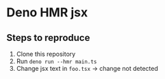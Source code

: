 # Deno HMR jsx

## Steps to reproduce

1. Clone this repository
2. Run `deno run --hmr main.ts`
3. Change jsx text in `foo.tsx` -> change not detected
